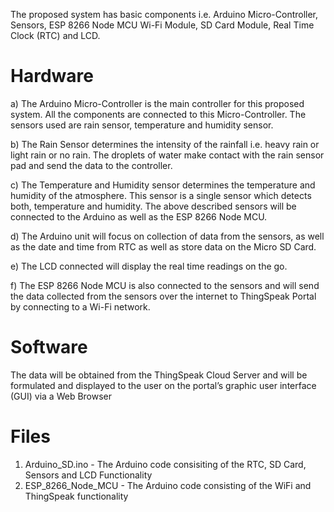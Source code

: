 The proposed system has basic components i.e. Arduino Micro-Controller, Sensors, ESP 8266 Node MCU Wi-Fi Module, SD Card Module, Real Time Clock (RTC) and LCD.

# Hardware
a) The Arduino Micro-Controller is the main controller for this proposed system. All the components are connected to this Micro-Controller. The sensors used are rain sensor, temperature and humidity sensor.

b) The Rain Sensor determines the intensity of the rainfall i.e. heavy rain or light rain or no rain. The droplets of water make contact with the rain sensor pad and send the data to the controller. 

c) The Temperature and Humidity sensor determines the temperature and humidity of the atmosphere. This sensor is a single sensor which detects both, temperature and humidity. The above described sensors will be connected to the Arduino as well as the ESP 8266 Node MCU. 

d) The Arduino unit will focus on collection of data from the sensors, as well as the date and time from RTC as well as store data on the Micro SD Card. 

e) The LCD connected will display the real time readings on the go.

f) The ESP 8266 Node MCU is also connected to the sensors and will send the data collected from the sensors over the internet to ThingSpeak Portal by connecting to a Wi-Fi network. 

# Software 
The data will be obtained from the ThingSpeak Cloud Server and will be formulated and displayed to the user on the portal’s graphic user interface (GUI) via a Web Browser

# Files
1) Arduino_SD.ino - The Arduino code consisiting of the RTC, SD Card, Sensors and LCD Functionality
2) ESP_8266_Node_MCU - The Arduino code consisting of the WiFi and ThingSpeak functionality
